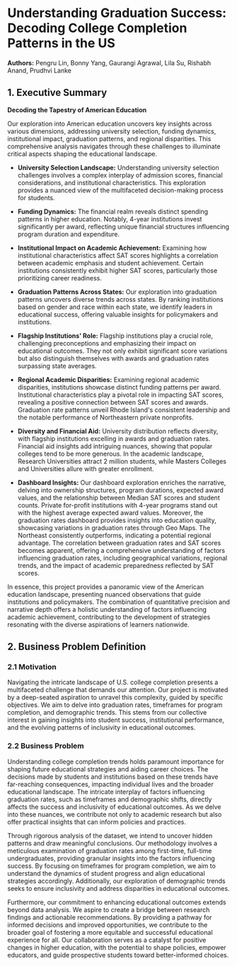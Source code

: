 # Understanding Graduation Success: Decoding College Completion Patterns in the US

**Authors:** Pengru Lin, Bonny Yang, Gaurangi Agrawal, Lila Su, Rishabh Anand, Prudhvi Lanke

## 1. Executive Summary

**Decoding the Tapestry of American Education**

Our exploration into American education uncovers key insights across various dimensions, addressing university selection, funding dynamics, institutional impact, graduation patterns, and regional disparities. This comprehensive analysis navigates through these challenges to illuminate critical aspects shaping the educational landscape.

- **University Selection Landscape:** Understanding university selection challenges involves a complex interplay of admission scores, financial considerations, and institutional characteristics. This exploration provides a nuanced view of the multifaceted decision-making process for students.

- **Funding Dynamics:** The financial realm reveals distinct spending patterns in higher education. Notably, 4-year institutions invest significantly per award, reflecting unique financial structures influencing program duration and expenditure.

- **Institutional Impact on Academic Achievement:** Examining how institutional characteristics affect SAT scores highlights a correlation between academic emphasis and student achievement. Certain institutions consistently exhibit higher SAT scores, particularly those prioritizing career readiness.

- **Graduation Patterns Across States:** Our exploration into graduation patterns uncovers diverse trends across states. By ranking institutions based on gender and race within each state, we identify leaders in educational success, offering valuable insights for policymakers and institutions.

- **Flagship Institutions' Role:** Flagship institutions play a crucial role, challenging preconceptions and emphasizing their impact on educational outcomes. They not only exhibit significant score variations but also distinguish themselves with awards and graduation rates surpassing state averages.

- **Regional Academic Disparities:** Examining regional academic disparities, institutions showcase distinct funding patterns per award. Institutional characteristics play a pivotal role in impacting SAT scores, revealing a positive connection between SAT scores and awards. Graduation rate patterns unveil Rhode Island's consistent leadership and the notable performance of Northeastern private nonprofits.

- **Diversity and Financial Aid:** University distribution reflects diversity, with flagship institutions excelling in awards and graduation rates. Financial aid insights add intriguing nuances, showing that popular colleges tend to be more generous. In the academic landscape, Research Universities attract 2 million students, while Masters Colleges and Universities allure with greater enrollment.

- **Dashboard Insights:** Our dashboard exploration enriches the narrative, delving into ownership structures, program durations, expected award values, and the relationship between Median SAT scores and student counts. Private for-profit institutions with 4-year programs stand out with the highest average expected award values. Moreover, the graduation rates dashboard provides insights into education quality, showcasing variations in graduation rates through Geo Maps. The Northeast consistently outperforms, indicating a potential regional advantage. The correlation between graduation rates and SAT scores becomes apparent, offering a comprehensive understanding of factors influencing graduation rates, including geographical variations, regional trends, and the impact of academic preparedness reflected by SAT scores.

In essence, this project provides a panoramic view of the American education landscape, presenting nuanced observations that guide institutions and policymakers. The combination of quantitative precision and narrative depth offers a holistic understanding of factors influencing academic achievement, contributing to the development of strategies resonating with the diverse aspirations of learners nationwide.

## 2. Business Problem Definition

### 2.1 Motivation

Navigating the intricate landscape of U.S. college completion presents a multifaceted challenge that demands our attention. Our project is motivated by a deep-seated aspiration to unravel this complexity, guided by specific objectives. We aim to delve into graduation rates, timeframes for program completion, and demographic trends. This stems from our collective interest in gaining insights into student success, institutional performance, and the evolving patterns of inclusivity in educational outcomes.

### 2.2 Business Problem

Understanding college completion trends holds paramount importance for shaping future educational strategies and aiding career choices. The decisions made by students and institutions based on these trends have far-reaching consequences, impacting individual lives and the broader educational landscape. The intricate interplay of factors influencing graduation rates, such as timeframes and demographic shifts, directly affects the success and inclusivity of educational outcomes. As we delve into these nuances, we contribute not only to academic research but also offer practical insights that can inform policies and practices.

Through rigorous analysis of the dataset, we intend to uncover hidden patterns and draw meaningful conclusions. Our methodology involves a meticulous examination of graduation rates among first-time, full-time undergraduates, providing granular insights into the factors influencing success. By focusing on timeframes for program completion, we aim to understand the dynamics of student progress and align educational strategies accordingly. Additionally, our exploration of demographic trends seeks to ensure inclusivity and address disparities in educational outcomes.

Furthermore, our commitment to enhancing educational outcomes extends beyond data analysis. We aspire to create a bridge between research findings and actionable recommendations. By providing a pathway for informed decisions and improved opportunities, we contribute to the broader goal of fostering a more equitable and successful educational experience for all. Our collaboration serves as a catalyst for positive changes in higher education, with the potential to shape policies, empower educators, and guide prospective students toward better-informed choices.
